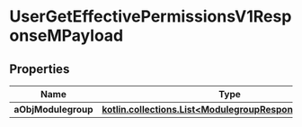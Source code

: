 
# UserGetEffectivePermissionsV1ResponseMPayload

## Properties
| Name | Type | Description | Notes |
| ------------ | ------------- | ------------- | ------------- |
| **aObjModulegroup** | [**kotlin.collections.List&lt;ModulegroupResponseCompound&gt;**](ModulegroupResponseCompound.md) |  |  |



